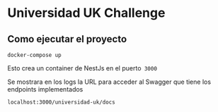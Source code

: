 # Universidad UK Challenge

## Como ejecutar el proyecto

```
docker-compose up
```

Esto crea un container de NestJs en el puerto` 3000`

Se mostrara en los logs la URL para acceder al Swagger que tiene los endpoints implementados

```
localhost:3000/universidad-uk/docs
```
